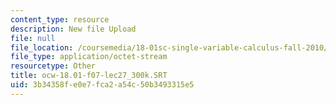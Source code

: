 ```yaml
---
content_type: resource
description: New file Upload
file: null
file_location: /coursemedia/18-01sc-single-variable-calculus-fall-2010/3b34358fe0e7fca2a54c50b3493315e5_ocw-18.01-f07-lec27_300k.SRT
file_type: application/octet-stream
resourcetype: Other
title: ocw-18.01-f07-lec27_300k.SRT
uid: 3b34358f-e0e7-fca2-a54c-50b3493315e5
---
```

